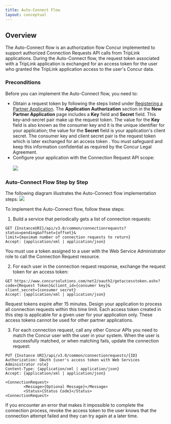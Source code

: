 ```yaml
---
title: Auto-Connect Flow
layout: conceptual
---
```





##  Overview

The Auto-Connect flow is an authorization flow Concur implemented to support authorized Connection Requests API calls from TripLink applications. During the Auto-Connect flow, the request token associated with a TripLink application is exchanged for an access token for the user who granted the TripLink application access to the user's Concur data.

###  Preconditions

Before you can implement the Auto-Connect flow, you need to:

* Obtain a request token by following the steps listed under [Registering a Partner Application][1]. 
The **Application Authorization** section in the **New Partner Application** page includes a **Key** field and **Secret** field. This key-and-secret pair make up the request token. The value for the **Key** field is also known as the consumer key and it is the unique identifier for your application; the value for the **Secret** field is your application's client secret. The consumer key and client secret pair is the request token which is later exchanged for an access token . You must safeguard and keep this information confidential as required by the Concur Legal Agreement.
* Configure your application with the Connection Request API scope:<br/>  
![][2]

###  Auto-Connect Flow Step by Step

The following diagram illustrates the Auto-Connect flow implementation steps:
![][3]

To implement the Auto-Connect flow, follow these steps:

1. Build a service that periodically gets a list of connection requests:

```
GET {InstanceURI}/api/v3.0/common/connectionrequests?
status=pending&offset={offset}&
limit={maximum number of connection requests to return}
Accept: {application/xml | application/json}
```
You must use a token assigned to a user with the Web Service Administrator role to call the Connection Request resource.

2. For each user in the connection request response, exchange the request token for an access token:

```
GET https://www.concursolutions.com/net2/oauth2/getaccesstoken.ashx?
code={Request Token}&client_id={consumer key}&
client_secret={consumer secret}
Accept: {application/xml | application/json}
```

Request tokens expire after 15 minutes. Design your application to process all connection requests within this time limit. Each access token created in this step is applicable for a given user for your application only. These access tokens cannot be used for other partner applications.

3. For each connection request, call any other Concur APIs you need to match the Concur user with the user in your system. When the user is successfully matched, or when matching fails, update the connection request:

```
PUT {Instance URI}/api/v3.0/common/connectionrequests/{ID}
Authorization: OAuth {user's access token with Web Services Administrator role}
Content-Type: {application/xml | application/json}
Accept: {application/xml | application/json}

<ConnectionRequest>
        <Message>{Optional Message}</Message>
        <Status>{Status Code}</Status>
<ConnectionRequest>
```

If you encounter an error that makes it impossible to complete the connection process, revoke the access token to the user knows that the connection attempt failed and they can try again at a later time.



[1]: https://developer.concur.com/overview/partner-applications
[2]: https://developer.concur.com/sites/default/files/APIScope_register_partner_app_ConnectionsRequest_APIScope_cropped.png
[3]: https://developer.concur.com/sites/default/files/Connection_Request.png


